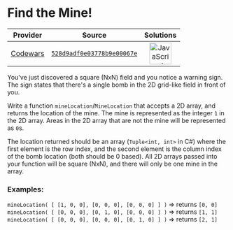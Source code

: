[_metadata_:generated]: - "true"

# Find the Mine!

<!-- INFO TABLE BEGIN -->

| Provider                                        | Source                                                                               | Solutions                                                                                                                                                    |
| :---------------------------------------------: | :----------------------------------------------------------------------------------: | :----------------------------------------------------------------------------------------------------------------------------------------------------------: |
| [Codewars](../../../docs/providers/Codewars.md) | [`528d9adf0e03778b9e00067e`](https://www.codewars.com/kata/528d9adf0e03778b9e00067e) | [<img src="https://res.cloudinary.com/rascaltwo/image/upload/v1631924076/javascript_ehszr7.svg" alt="JavaScript" title="JavaScript" width="50" />](solve.js) |

<!-- INFO TABLE END -->

You've just discovered a square (NxN) field and you notice a warning sign. The sign states that there's a single bomb in the 2D grid-like field in front of you. 

Write a function `mineLocation`/`MineLocation` that accepts a 2D array, and returns the location of the mine. The mine is represented as the integer `1` in the 2D array. Areas in the 2D array that are not the mine will be represented as `0`s. 

The location returned should be an array (`Tuple<int, int>` in C#) where the first element is the row index, and the second element is the column index of the bomb location (both should be 0 based). All 2D arrays passed into your function will be square (NxN), and there will only be one mine in the array.

### Examples:
`mineLocation( [ [1, 0, 0], [0, 0, 0], [0, 0, 0] ] )` => returns `[0, 0]` <br/>
`mineLocation( [ [0, 0, 0], [0, 1, 0], [0, 0, 0] ] )` => returns `[1, 1]` <br/>
`mineLocation( [ [0, 0, 0], [0, 0, 0], [0, 1, 0] ] )` => returns `[2, 1]`
